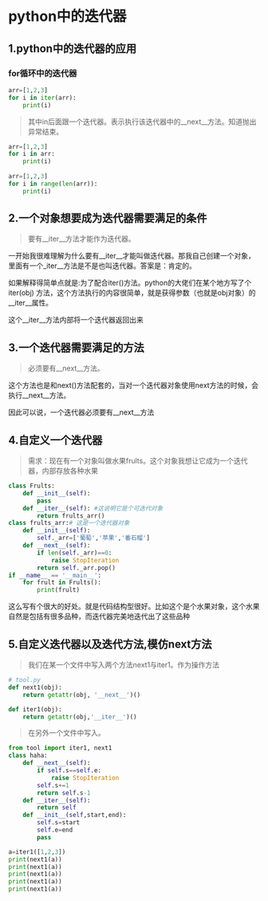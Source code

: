 # python中的迭代器

## 1.python中的迭代器的应用

### for循环中的迭代器 

```python
arr=[1,2,3]
for i in iter(arr):
    print(i)
```

> 其中in后面跟一个迭代器。表示执行该迭代器中的\_\_next\_\_方法。知道抛出异常结束。

```python
arr=[1,2,3]
for i in arr:
    print(i)
 
arr=[1,2,3]
for i in range(len(arr)):
    print(i)
```

## 2.一个对象想要成为迭代器需要满足的条件

>  要有\_\_iter\_\_方法才能作为迭代器。

一开始我很难理解为什么要有\_\_iter\_\_才能叫做迭代器。那我自己创建一个对象，里面有一个\_iter\_\_方法是不是也叫迭代器。答案是：肯定的。

如果解释得简单点就是:为了配合iter()方法。python的大佬们在某个地方写了个 iter(obj) 方法，这个方法执行的内容很简单，就是获得参数（也就是obj对象）的\_\_iter\_\_属性。

这个\_\_iter\_\_方法内部将一个迭代器返回出来

## 3.一个迭代器需要满足的方法

> 必须要有\_\_next\_\_方法。

这个方法也是和next()方法配套的，当对一个迭代器对象使用next方法的时候，会执行\_\_next\_\_方法。

因此可以说，一个迭代器必须要有\_\_next\_\_方法

## 4.自定义一个迭代器

> 需求：现在有一个对象叫做水果frults。这个对象我想让它成为一个迭代器，内部存放各种水果

```python
class Frults:
    def __init__(self):
        pass
    def __iter__(self): #这说明它是个可迭代对象
        return frults_arr()
class frults_arr:# 这是一个迭代器对象
    def __init__(self):
        self._arr=['葡萄','苹果','番石榴']
    def __next__(self):
        if len(self._arr)==0:
            raise StopIteration
        return self._arr.pop()
if __name__ == '__main__':
    for frult in Frults():
        print(frult)
```

这么写有个很大的好处。就是代码结构型很好。比如这个是个水果对象，这个水果自然是包括有很多品种，而迭代器完美地迭代出了这些品种

## 5.自定义迭代器以及迭代方法,模仿next方法

> 我们在某一个文件中写入两个方法next1与iter1。作为操作方法

```python
# tool.py
def next1(obj):
    return getattr(obj, '__next__')()

def iter1(obj):
    return getattr(obj,'__iter__')()

```

> 在另外一个文件中写入。

```python
from tool import iter1, next1
class haha:
    def __next__(self):
        if self.s==self.e:
            raise StopIteration
        self.s+=1
        return self.s-1
    def __iter__(self):
        return self
    def __init__(self,start,end):
        self.s=start
        self.e=end
        pass

a=iter1([1,2,3])
print(next1(a))
print(next1(a))
print(next1(a))
print(next1(a))
print(next1(a))
```

